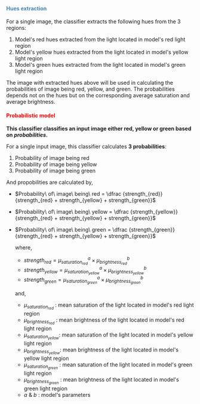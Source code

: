 
#### <span style="color:SteelBlue"> Hues extraction </span>

For a single image, the classifier extracts the following hues from the 3 regions:
1. Model's red    hues extracted from the light located in model's red    light region
2. Model's yellow hues extracted from the light located in model's yellow light region
3. Model's green  hues extracted from the light located in model's green  light region

The image with extracted hues above will be used in calculating the probabilities of image being red, yellow, and green. The probabilities depends not on the hues but on the corresponding average saturation and average brightness.

#### <span style="color:red"> Probabilistic model </span>

**This classifier classifies an input image either red, yellow or green based on *probabilities*.**

For a single input image, this classifier calculates **3 probabilities**:
1. Probability of image being red
2. Probability of image being yellow
3. Probability of image being green

And propobilities are calculated by,
- $Probability\ of\ image\ being\ red    = \dfrac {strength_{red}}    {strength_{red} + strength_{yellow} + strength_{green}}$
- $Probability\ of\ image\ being\ yellow = \dfrac {strength_{yellow}} {strength_{red} + strength_{yellow} + strength_{green}}$
- $Probability\ of\ image\ being\ green  = \dfrac {strength_{green}}  {strength_{red} + strength_{yellow} + strength_{green}}$

  where,  
  - $strength_{red}    = \mu_{saturation_{red}}^a    \times \mu_{brightness_{red}}^b$
  - $strength_{yellow} = \mu_{saturation_{yellow}}^a \times \mu_{brightness_{yellow}}^b$
  - $strength_{green}  = \mu_{saturation_{green}}^a  \times \mu_{brightness_{green}}^b$
  
  and,  
    - $\mu_{saturation_{red}}$   : mean saturation of the light located in model's red    light region
    - $\mu_{brightness_{red}}$   : mean brightness of the light located in model's red    light region
    - $\mu_{saturation_{yellow}}$: mean saturation of the light located in model's yellow light region
    - $\mu_{brightness_{yellow}}$: mean brightness of the light located in model's yellow light region
    - $\mu_{saturation_{green}}$ : mean saturation of the light located in model's green  light region
    - $\mu_{brightness_{green}}$ : mean brightness of the light located in model's green  light region
    - $a$ & $b$     : model's parameters
